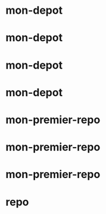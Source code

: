 # mon-depot
# mon-depot
# mon-depot
# mon-depot
# mon-premier-repo
# mon-premier-repo
# mon-premier-repo
# repo
